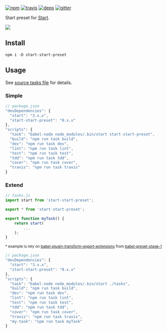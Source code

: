 [![npm](https://img.shields.io/npm/v/start-start-preset.svg?style=flat-square)](https://www.npmjs.com/package/start-start-preset)
[![travis](http://img.shields.io/travis/start-runner/start-preset.svg?style=flat-square)](https://travis-ci.org/start-runner/start-preset)
[![deps](https://img.shields.io/gemnasium/start-runner/start-preset.svg?style=flat-square)](https://gemnasium.com/start-runner/start-preset)
[![gitter](https://img.shields.io/badge/gitter-join_chat_%E2%86%92-00d06f.svg?style=flat-square)](https://gitter.im/start-runner/start)

Start preset for [Start](https://github.com/start-runner/start).

![](http://funkyimg.com/i/27yzy.gif)

## Install

```
npm i -D start-start-preset
```

## Usage

See [source tasks file](lib/index.js) for details.

### Simple

```js
// package.json
"devDependencies": {
  "start": "3.x.x",
  "start-start-preset": "0.x.x"
},
"scripts": {
  "task": "babel-node node_modules/.bin/start start-start-preset",
  "build": "npm run task build",
  "dev": "npm run task dev",
  "lint": "npm run task lint",
  "test": "npm run task test",
  "tdd": "npm run task tdd",
  "cover": "npm run task cover",
  "travis": "npm run task travis"
}
```

### Extend

```js
// tasks.js
import start from 'start-start-preset';

export * from 'start-start-preset';

export function myTask() {
    return start(
        ...
    );
}
```

<sup>* example is rely on [babel-plugin-transform-export-extensions](https://babeljs.io/docs/plugins/transform-export-extensions/) from [babel-preset-stage-1](https://babeljs.io/docs/plugins/preset-stage-1/)</sup>

```js
// package.json
"devDependencies": {
  "start": "3.x.x",
  "start-start-preset": "0.x.x"
},
"scripts": {
  "task": "babel-node node_modules/.bin/start ./tasks",
  "build": "npm run task build",
  "dev": "npm run task dev",
  "lint": "npm run task lint",
  "test": "npm run task test",
  "tdd": "npm run task tdd",
  "cover": "npm run task cover",
  "travis": "npm run task travis",
  "my-task": "npm run task myTask"
}
```
